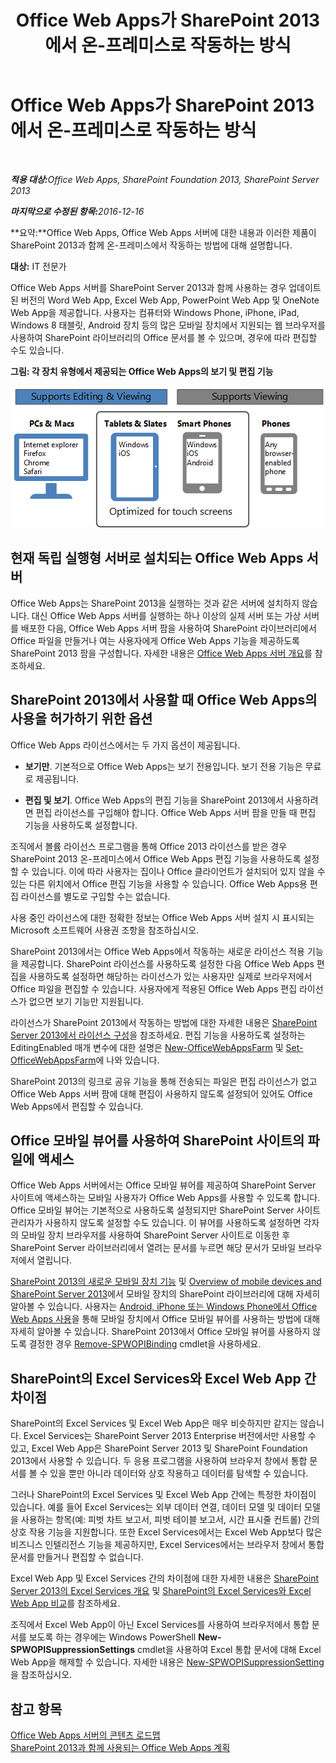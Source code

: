 ﻿---
title: Office Web Apps가 SharePoint 2013에서 온-프레미스로 작동하는 방식
TOCTitle: SharePoint 2013의 Office Web Apps 온-프레미스
ms:assetid: 8480064e-14a4-4b46-ad6b-0c836b192af2
ms:mtpsurl: https://technet.microsoft.com/ko-kr/library/Ff431685(v=office.15)
ms:contentKeyID: 49643381
ms.date: 02/07/2018
mtps_version: v=office.15
ms.translationtype: HT
---

# Office Web Apps가 SharePoint 2013에서 온-프레미스로 작동하는 방식

 

_<strong>적용 대상:</strong>Office Web Apps, SharePoint Foundation 2013, SharePoint Server 2013_

_<strong>마지막으로 수정된 항목:</strong>2016-12-16_

**요약:**Office Web Apps, Office Web Apps 서버에 대한 내용과 이러한 제품이 SharePoint 2013과 함께 온-프레미스에서 작동하는 방법에 대해 설명합니다.

**대상:** IT 전문가

Office Web Apps 서버를 SharePoint Server 2013과 함께 사용하는 경우 업데이트된 버전의 Word Web App, Excel Web App, PowerPoint Web App 및 OneNote Web App을 제공합니다. 사용자는 컴퓨터와 Windows Phone, iPhone, iPad, Windows 8 태블릿, Android 장치 등의 많은 모바일 장치에서 지원되는 웹 브라우저를 사용하여 SharePoint 라이브러리의 Office 문서를 볼 수 있으며, 경우에 따라 편집할 수도 있습니다.


**그림: 각 장치 유형에서 제공되는 Office Web Apps의 보기 및 편집 기능**

![각 장치 유형에서 제공되는 Office Web Apps의 보기 및 편집 기능이 요약된 그래픽. 터치 스크린에 최적화된 기능을 강조 표시합니다.](images/Ff431685.8bf76669-f511-4e02-8ed3-d658e9e746f0(Office.15).gif "각 장치 유형에서 제공되는 Office Web Apps의 보기 및 편집 기능이 요약된 그래픽. 터치 스크린에 최적화된 기능을 강조 표시합니다.")

## 현재 독립 실행형 서버로 설치되는 Office Web Apps 서버

Office Web Apps는 SharePoint 2013을 실행하는 것과 같은 서버에 설치하지 않습니다. 대신 Office Web Apps 서버를 실행하는 하나 이상의 실제 서버 또는 가상 서버를 배포한 다음, Office Web Apps 서버 팜을 사용하여 SharePoint 라이브러리에서 Office 파일을 만들거나 여는 사용자에게 Office Web Apps 기능을 제공하도록 SharePoint 2013 팜을 구성합니다. 자세한 내용은 [Office Web Apps 서버 개요](office-web-apps-server-overview.md)를 참조하세요.

## SharePoint 2013에서 사용할 때 Office Web Apps의 사용을 허가하기 위한 옵션

Office Web Apps 라이선스에서는 두 가지 옵션이 제공됩니다.

  - **보기만**. 기본적으로 Office Web Apps는 보기 전용입니다. 보기 전용 기능은 무료로 제공됩니다.

  - **편집 및 보기**. Office Web Apps의 편집 기능을 SharePoint 2013에서 사용하려면 편집 라이선스를 구입해야 합니다. Office Web Apps 서버 팜을 만들 때 편집 기능을 사용하도록 설정합니다.

조직에서 볼륨 라이선스 프로그램을 통해 Office 2013 라이선스를 받은 경우 SharePoint 2013 온-프레미스에서 Office Web Apps 편집 기능을 사용하도록 설정할 수 있습니다. 이에 따라 사용자는 집이나 Office 클라이언트가 설치되어 있지 않을 수 있는 다른 위치에서 Office 편집 기능을 사용할 수 있습니다. Office Web Apps용 편집 라이선스를 별도로 구입할 수는 없습니다.

사용 중인 라이선스에 대한 정확한 정보는 Office Web Apps 서버 설치 시 표시되는 Microsoft 소프트웨어 사용권 조항을 참조하십시오.

SharePoint 2013에서는 Office Web Apps에서 작동하는 새로운 라이선스 적용 기능을 제공합니다. SharePoint 라이선스를 사용하도록 설정한 다음 Office Web Apps 편집을 사용하도록 설정하면 해당하는 라이선스가 있는 사용자만 실제로 브라우저에서 Office 파일을 편집할 수 있습니다. 사용자에게 적용된 Office Web Apps 편집 라이선스가 없으면 보기 기능만 지원됩니다.

라이선스가 SharePoint 2013에서 작동하는 방법에 대한 자세한 내용은 [SharePoint Server 2013에서 라이선스 구성](https://technet.microsoft.com/ko-kr/library/jj219627\(v=office.15\))을 참조하세요. 편집 기능을 사용하도록 설정하는 EditingEnabled 매개 변수에 대한 설명은 [New-OfficeWebAppsFarm](https://docs.microsoft.com/en-us/powershell/module/officewebapps/new-officewebappsfarm?view=officewebapps-ps) 및 [Set-OfficeWebAppsFarm](https://docs.microsoft.com/en-us/powershell/module/officewebapps/set-officewebappsfarm?view=officewebapps-ps)에 나와 있습니다.

SharePoint 2013의 링크로 공유 기능을 통해 전송되는 파일은 편집 라이선스가 없고 Office Web Apps 서버 팜에 대해 편집이 사용하지 않도록 설정되어 있어도 Office Web Apps에서 편집할 수 있습니다.

## Office 모바일 뷰어를 사용하여 SharePoint 사이트의 파일에 액세스

Office Web Apps 서버에서는 Office 모바일 뷰어를 제공하여 SharePoint Server 사이트에 액세스하는 모바일 사용자가 Office Web Apps를 사용할 수 있도록 합니다. Office 모바일 뷰어는 기본적으로 사용하도록 설정되지만 SharePoint Server 사이트 관리자가 사용하지 않도록 설정할 수도 있습니다. 이 뷰어를 사용하도록 설정하면 각자의 모바일 장치 브라우저를 사용하여 SharePoint Server 사이트로 이동한 후 SharePoint Server 라이브러리에서 열려는 문서를 누르면 해당 문서가 모바일 브라우저에서 열립니다.

[SharePoint 2013의 새로운 모바일 장치 기능](https://technet.microsoft.com/ko-kr/library/fp161352\(v=office.15\)) 및 [Overview of mobile devices and SharePoint Server 2013](https://technet.microsoft.com/ko-kr/library/fp161351\(v=office.15\))에서 모바일 장치의 SharePoint 라이브러리에 대해 자세히 알아볼 수 있습니다. 사용자는 [Android, iPhone 또는 Windows Phone에서 Office Web Apps 사용](http://go.microsoft.com/fwlink/p/?linkid=271045)을 통해 모바일 장치에서 Office 모바일 뷰어를 사용하는 방법에 대해 자세히 알아볼 수 있습니다. SharePoint 2013에서 Office 모바일 뷰어를 사용하지 않도록 결정한 경우 [Remove-SPWOPIBinding](https://docs.microsoft.com/en-us/powershell/module/sharepoint-server/Remove-SPWOPIBinding?view=sharepoint-ps) cmdlet을 사용하세요.

## SharePoint의 Excel Services와 Excel Web App 간 차이점

SharePoint의 Excel Services 및 Excel Web App은 매우 비슷하지만 같지는 않습니다. Excel Services는 SharePoint Server 2013 Enterprise 버전에서만 사용할 수 있고, Excel Web App은 SharePoint Server 2013 및 SharePoint Foundation 2013에서 사용할 수 있습니다. 두 응용 프로그램을 사용하여 브라우저 창에서 통합 문서를 볼 수 있을 뿐만 아니라 데이터와 상호 작용하고 데이터를 탐색할 수 있습니다.

그러나 SharePoint의 Excel Services 및 Excel Web App 간에는 특정한 차이점이 있습니다. 예를 들어 Excel Services는 외부 데이터 연결, 데이터 모델 및 데이터 모델을 사용하는 항목(예: 피벗 차트 보고서, 피벗 테이블 보고서, 시간 표시줄 컨트롤) 간의 상호 작용 기능을 지원합니다. 또한 Excel Services에서는 Excel Web App보다 많은 비즈니스 인텔리전스 기능을 제공하지만, Excel Services에서는 브라우저 창에서 통합 문서를 만들거나 편집할 수 없습니다.

Excel Web App 및 Excel Services 간의 차이점에 대한 자세한 내용은 [SharePoint Server 2013의 Excel Services 개요](https://technet.microsoft.com/ko-kr/library/ee424405\(v=office.15\)) 및 [SharePoint의 Excel Services와 Excel Web App 비교](http://go.microsoft.com/fwlink/p/?linkid=255460)를 참조하세요.

조직에서 Excel Web App이 아닌 Excel Services를 사용하여 브라우저에서 통합 문서를 보도록 하는 경우에는 Windows PowerShell **New-SPWOPISuppressionSettings** cmdlet을 사용하여 Excel 통합 문서에 대해 Excel Web App을 해제할 수 있습니다. 자세한 내용은 [New-SPWOPISuppressionSetting](https://docs.microsoft.com/en-us/powershell/module/sharepoint-server/New-SPWOPISuppressionSetting?view=sharepoint-ps)을 참조하십시오.

## 참고 항목


[Office Web Apps 서버의 콘텐츠 로드맵](content-roadmap-for-office-web-apps-server.md)  
[SharePoint 2013과 함께 사용되는 Office Web Apps 계획](plan-office-web-apps-used-with-sharepoint-2013.md)  
  

[](plan-office-web-apps-used-with-sharepoint-2013.md)

